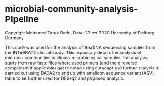 # microbial-community-analysis-Pipeline

Copyright Mohamed Tarek Badr , Date: 27 oct 2020
University of Freiberg Germany 

This code was used for the analysis of 16srDNA sequencing samples from the INTeGRATE clinical study.
This repository details the analysis of microbial communities in clinical microbiological samples
The analysis starts from raw fastq files where used primers (and there reverse compliment if applicable) get trimmed using cutadapt 
and further analysis is carried out using DADA2 to end up with  amplicon sequence variant (ASV) table to be further used for
DESeq2 and phyloseq analysis. 
